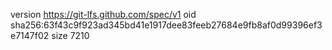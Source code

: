 version https://git-lfs.github.com/spec/v1
oid sha256:63f43c9f923ad345bd41e1917dee83feeb27684e9fb8af0d99396ef3e7147f02
size 7210
